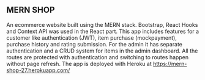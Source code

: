 ## MERN SHOP

An ecommerce website built using the MERN stack. Bootstrap, React Hooks and Context API was used in the React part. This app includes features for a customer like authentication (JWT), item purchase (mockpayment), purchase history and rating submission. For the admin it has separate authentication and a CRUD system for items in the admin dashboard. All the routes are protected with authentication and switching to routes happen without page refresh. The app is deployed with Heroku at https://mern-shop-27.herokuapp.com/
